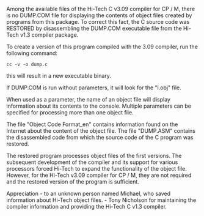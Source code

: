 Among the available files of the Hi-Tech C v3.09 compiler for CP / M, there is no DUMP.COM file for displaying the contents of object files created by programs from this package.
To correct this fact, the C source code was RESTORED by disassembling the DUMP.COM executable file from the Hi-Tech v1.3 compiler package.

To create a version of this program compiled with the 3.09 compiler, run the following command:

    cc -v -o dump.c

this will result in a new executable binary.

If DUMP.COM is run without parameters, it will look for the "l.obj" file.

When used as a parameter, the name of an object file will display information about its contents to the console. Multiple parameters can be specified for processing more than one object file.

The file "Object Code Format_en" contains information found on the Internet about the content of the object file. The file "DUMP.ASM" contains the disassembled code from which the source code of the C program was restored.

The restored program processes object files of the first versions. The subsequent development of the compiler and its support for various processors forced Hi-Tech to expand the functionality of the object file. However, for the Hi-Tech v3.09 compiler for CP / M, they are not required and the restored version of the program is sufficient.

Appreciation
    - to an unknown person named Michael, who saved information about Hi-Tech object files.
    - Tony Nicholson for maintaining the compiler information and providing the Hi-Tech C v1.3 compiler. 
